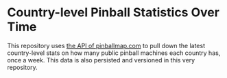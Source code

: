 # Country-level Pinball Statistics Over Time

This repository uses [the API of pinballmap.com](https://pinballmap.com/api/v1/docs/1.0/locations/index.html) to pull down the latest country-level stats on how many public pinball machines each country has, once a week.
This data is also persisted and versioned in this very repository.
